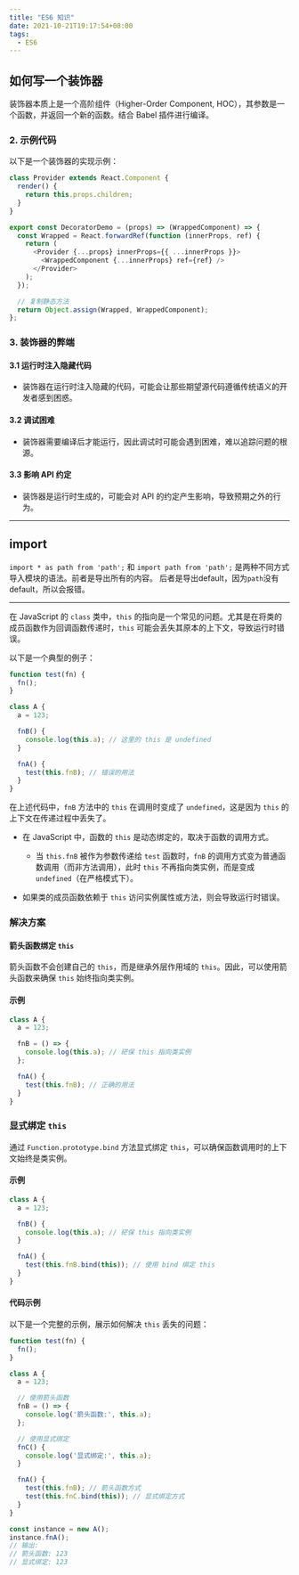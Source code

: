 ```yaml
---
title: "ES6 知识"
date: 2021-10-21T19:17:54+08:00
tags:
  - ES6
---
```


## 如何写一个装饰器

装饰器本质上是一个高阶组件（Higher-Order Component, HOC），其参数是一个函数，并返回一个新的函数。结合 Babel 插件进行编译。

### **2. 示例代码**

以下是一个装饰器的实现示例：

```js
class Provider extends React.Component {
  render() {
    return this.props.children;
  }
}

export const DecoratorDemo = (props) => (WrappedComponent) => {
  const Wrapped = React.forwardRef(function (innerProps, ref) {
    return (
      <Provider {...props} innerProps={{ ...innerProps }}>
        <WrappedComponent {...innerProps} ref={ref} />
      </Provider>
    );
  });

  // 复制静态方法
  return Object.assign(Wrapped, WrappedComponent);
};
```

### **3. 装饰器的弊端**

#### **3.1 运行时注入隐藏代码**

- 装饰器在运行时注入隐藏的代码，可能会让那些期望源代码遵循传统语义的开发者感到困惑。

#### **3.2 调试困难**

- 装饰器需要编译后才能运行，因此调试时可能会遇到困难，难以追踪问题的根源。

#### **3.3 影响 API 约定**

- 装饰器是运行时生成的，可能会对 API 的约定产生影响，导致预期之外的行为。

---

## import 

`import * as path from 'path';` 和 `import path from 'path';` 
是两种不同方式导入模块的语法。前者是导出所有的内容。 后者是导出default，因为`path`没有default，所以会报错。

---

在 JavaScript 的 `class` 类中，`this` 的指向是一个常见的问题。尤其是在将类的成员函数作为回调函数传递时，`this` 可能会丢失其原本的上下文，导致运行时错误。

以下是一个典型的例子：

```js
function test(fn) {
  fn();
}

class A {
  a = 123;

  fnB() {
    console.log(this.a); // 这里的 this 是 undefined
  }

  fnA() {
    test(this.fnB); // 错误的用法
  }
}
```

在上述代码中，`fnB` 方法中的 `this` 在调用时变成了 `undefined`，这是因为 `this` 的上下文在传递过程中丢失了。

- 在 JavaScript 中，函数的 `this` 是动态绑定的，取决于函数的调用方式。
  - 当 `this.fnB` 被作为参数传递给 `test` 函数时，`fnB` 的调用方式变为普通函数调用（而非方法调用），此时 `this` 不再指向类实例，而是变成 `undefined`（在严格模式下）。

- 如果类的成员函数依赖于 `this` 访问实例属性或方法，则会导致运行时错误。

### 解决方案

#### 箭头函数绑定 `this`

箭头函数不会创建自己的 `this`，而是继承外层作用域的 `this`。因此，可以使用箭头函数来确保 `this` 始终指向类实例。

#### 示例
```js
class A {
  a = 123;

  fnB = () => {
    console.log(this.a); // 硭保 this 指向类实例
  };

  fnA() {
    test(this.fnB); // 正确的用法
  }
}
```

### 显式绑定 `this`

通过 `Function.prototype.bind` 方法显式绑定 `this`，可以确保函数调用时的上下文始终是类实例。

#### 示例
```js
class A {
  a = 123;

  fnB() {
    console.log(this.a); // 硭保 this 指向类实例
  }

  fnA() {
    test(this.fnB.bind(this)); // 使用 bind 绑定 this
  }
}
```

#### 代码示例

以下是一个完整的示例，展示如何解决 `this` 丢失的问题：

```js
function test(fn) {
  fn();
}

class A {
  a = 123;

  // 使用箭头函数
  fnB = () => {
    console.log('箭头函数:', this.a);
  };

  // 使用显式绑定
  fnC() {
    console.log('显式绑定:', this.a);
  }

  fnA() {
    test(this.fnB); // 箭头函数方式
    test(this.fnC.bind(this)); // 显式绑定方式
  }
}

const instance = new A();
instance.fnA();
// 输出:
// 箭头函数: 123
// 显式绑定: 123
```
